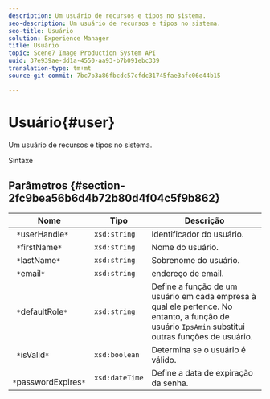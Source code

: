 ```yaml
---
description: Um usuário de recursos e tipos no sistema.
seo-description: Um usuário de recursos e tipos no sistema.
seo-title: Usuário
solution: Experience Manager
title: Usuário
topic: Scene7 Image Production System API
uuid: 37e939ae-dd1a-4550-aa93-b7b091ebc339
translation-type: tm+mt
source-git-commit: 7bc7b3a86fbcdc57cfdc31745fae3afc06e44b15

---
```



# Usuário{#user}

Um usuário de recursos e tipos no sistema.

Sintaxe

## Parâmetros {#section-2fc9bea56b6d4b72b80d4f04c5f9b862}

| Nome | Tipo | Descrição |
|---|---|---|
| ` *`userHandle`*` | `xsd:string` | Identificador do usuário. |
| ` *`firstName`*` | `xsd:string` | Nome do usuário. |
| ` *`lastName`*` | `xsd:string` | Sobrenome do usuário. |
| ` *`email`*` | `xsd:string` | endereço de email. |
| ` *`defaultRole`*` | `xsd:string` | Define a função de um usuário em cada empresa à qual ele pertence. No entanto, a função de usuário `IpsAmin` substitui outras funções de usuário. |
| ` *`isValid`*` | `xsd:boolean` | Determina se o usuário é válido. |
| ` *`passwordExpires`*` | `xsd:dateTime` | Define a data de expiração da senha. |

